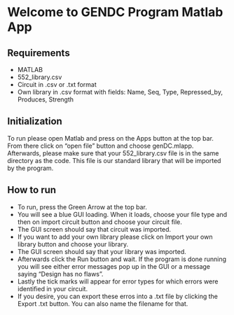 # Welcome to GENDC Program Matlab App


## Requirements
* MATLAB
* 552_library.csv
* Circuit in .csv or .txt format
* Own library in .csv format with fields: Name, Seq, Type, Repressed_by, Produces, Strength

## Initialization 
To run please open Matlab and press on the Apps button at the top bar. From there click on “open file” button and choose genDC.mlapp. Afterwards, please make sure that your 552_library.csv file is in the same directory as the code. This file is our standard library that will be imported by the program.

## How to run
* To run, press the Green Arrow at the top bar.
* You will see a blue GUI loading. When it loads, choose your file type and then on import circuit button and choose your circuit file. 
* The GUI screen should say that circuit was imported.
* If you want to add your own library please click on Import your own library button and choose your library.
* The GUI screen should say that your library was imported.
* Afterwards click the Run button and wait. If the program is done running you will see either error messages pop up in the GUI or a message saying “Design has no flaws”.
* Lastly the tick marks will appear for error types for which errors were identified in your circuit.
* If you desire, you can export these erros into a .txt file by clicking the Export .txt button. You can also name the filename for that. 

